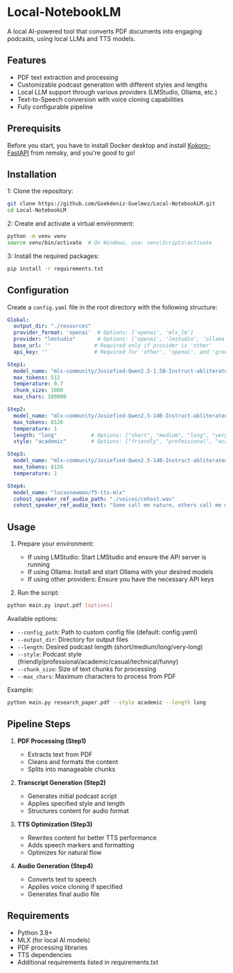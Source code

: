 # Local-NotebookLM

A local AI-powered tool that converts PDF documents into engaging podcasts, using local LLMs and TTS models.

## Features

- PDF text extraction and processing
- Customizable podcast generation with different styles and lengths
- Local LLM support through various providers (LMStudio, Ollama, etc.)
- Text-to-Speech conversion with voice cloning capabilities
- Fully configurable pipeline

## Prerequisits

Before you start, you have to install Docker desktop and install [Kokoro-FastAPI](https://github.com/remsky/Kokoro-FastAPI) from remsky, and you're good to go!

## Installation

1: Clone the repository:

```bash
git clone https://github.com/Goekdeniz-Guelmez/Local-NotebookLM.git
cd Local-NotebookLM
```

2: Create and activate a virtual environment:

```bash
python -m venv venv
source venv/bin/activate  # On Windows, use: venv\Scripts\activate
```

3: Install the required packages:

```bash
pip install -r requirements.txt
```

## Configuration

Create a `config.yaml` file in the root directory with the following structure:

```yaml
Global:
  output_dir: "./resources"
  provider_format: 'openai'  # Options: ['openai', 'mlx_lm']
  provider: "lmstudio"       # Options: ['openai', 'lmstudio', 'ollama', 'groq', 'other']
  base_url: ''              # Required only if provider is 'other'
  api_key: ''               # Required for 'other', 'openai', and 'groq' providers

Step1:
  model_name: "mlx-community/Josiefied-Qwen2.5-1.5B-Instruct-abliterated-v1-4bit"
  max_tokens: 512
  temperature: 0.7
  chunk_size: 1000
  max_chars: 100000

Step2:
  model_name: "mlx-community/Josiefied-Qwen2.5-14B-Instruct-abliterated-v4-4-bit"
  max_tokens: 8126
  temperature: 1
  length: "long"           # Options: ["short", "medium", "long", "very-long"]
  style: "academic"        # Options: ["friendly", "professional", "academic", "casual", "technical", "funny"]

Step3:
  model_name: "mlx-community/Josiefied-Qwen2.5-14B-Instruct-abliterated-v4-4-bit"
  max_tokens: 8126
  temperature: 1

Step4:
  model_name: "lucasnewman/f5-tts-mlx"
  cohost_speaker_ref_audio_path: "./voices/cohost.wav"
  cohost_speaker_ref_audio_text: "Some call me nature, others call me mother nature."
```

## Usage

1. Prepare your environment:
   - If using LMStudio: Start LMStudio and ensure the API server is running
   - If using Ollama: Install and start Ollama with your desired models
   - If using other providers: Ensure you have the necessary API keys

2. Run the script:

```bash
python main.py input.pdf [options]
```

Available options:

- `--config_path`: Path to custom config file (default: config.yaml)
- `--output_dir`: Directory for output files
- `--length`: Desired podcast length (short/medium/long/very-long)
- `--style`: Podcast style (friendly/professional/academic/casual/technical/funny)
- `--chunk_size`: Size of text chunks for processing
- `--max_chars`: Maximum characters to process from PDF

Example:

```bash
python main.py research_paper.pdf --style academic --length long
```

## Pipeline Steps

1. **PDF Processing (Step1)**
   - Extracts text from PDF
   - Cleans and formats the content
   - Splits into manageable chunks

2. **Transcript Generation (Step2)**
   - Generates initial podcast script
   - Applies specified style and length
   - Structures content for audio format

3. **TTS Optimization (Step3)**
   - Rewrites content for better TTS performance
   - Adds speech markers and formatting
   - Optimizes for natural flow

4. **Audio Generation (Step4)**
   - Converts text to speech
   - Applies voice cloning if specified
   - Generates final audio file

## Requirements

- Python 3.8+
- MLX (for local AI models)
- PDF processing libraries
- TTS dependencies
- Additional requirements listed in requirements.txt
